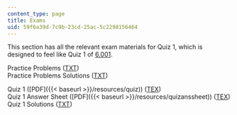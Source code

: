 ```yaml
---
content_type: page
title: Exams
uid: 59f6a39d-7c9b-23cd-25ac-5c2298156464
---
```


This section has all the relevant exam materials for Quiz 1, which is designed to feel like Quiz 1 of [6.001](/courses/6-001-structure-and-interpretation-of-computer-programs-spring-2005).

Practice Problems ([TXT](/courses/electrical-engineering-and-computer-science/6-090-building-programming-experience-a-lead-in-to-6-001-january-iap-2005/exams/quizpractice.txt))  
Practice Problems Solutions ([TXT](/courses/electrical-engineering-and-computer-science/6-090-building-programming-experience-a-lead-in-to-6-001-january-iap-2005/exams/quizpracticeans.txt))

Quiz 1 ([PDF]({{< baseurl >}}/resources/quiz)) ([TEX](/courses/electrical-engineering-and-computer-science/6-090-building-programming-experience-a-lead-in-to-6-001-january-iap-2005/exams/quiz.tex))  
Quiz 1 Answer Sheet ([PDF]({{< baseurl >}}/resources/quizanssheet)) ([TEX](/courses/electrical-engineering-and-computer-science/6-090-building-programming-experience-a-lead-in-to-6-001-january-iap-2005/exams/quizanssheet.tex))  
Quiz 1 Solutions ([TXT](/courses/electrical-engineering-and-computer-science/6-090-building-programming-experience-a-lead-in-to-6-001-january-iap-2005/exams/quizsolns.txt))